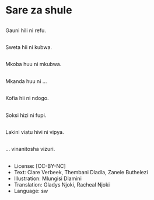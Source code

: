 # Sare za shule

##
Gauni hili ni refu.

##
Sweta hii ni kubwa.

##
Mkoba huu ni mkubwa.

##
Mkanda huu ni …

##
Kofia hii ni ndogo.

##
Soksi hizi ni fupi.

##
Lakini viatu hivi ni vipya.

##
… vinanitosha vizuri.

##
* License: [CC-BY-NC]
* Text: Clare Verbeek, Thembani Dladla, Zanele Buthelezi
* Illustration: Mlungisi Dlamini
* Translation: Gladys Njoki, Racheal Njoki
* Language: sw
